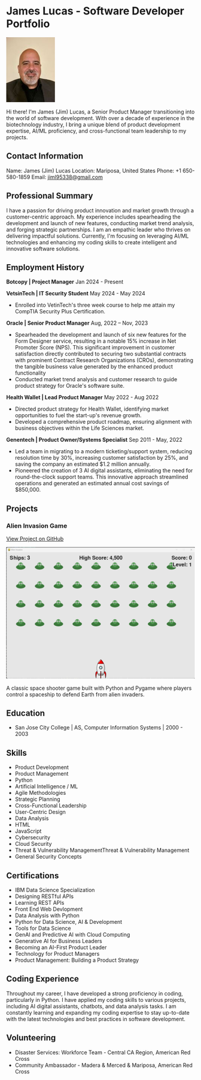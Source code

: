 # James Lucas - Software Developer Portfolio

![Porfessional Picture of Jim Lucas](/images/Jim_L.jpg)

Hi there! I'm James (Jim) Lucas, a Senior Product Manager transitioning into the world of software development. With over a decade of experience in the biotechnology industry, I bring a unique blend of product development expertise, AI/ML proficiency, and cross-functional team leadership to my projects.

## Contact Information
Name: James (Jim) Lucas
Location: Mariposa, United States
Phone: +1 650-580-1859
Email: jiml95338@gmail.com

## Professional Summary
I have a passion for driving product innovation and market growth through a customer-centric approach. My experience includes spearheading the development and launch of new features, conducting market trend analysis, and forging strategic partnerships. I am an empathic leader who thrives on delivering impactful solutions. Currently, I'm focusing on leveraging AI/ML technologies and enhancing my coding skills to create intelligent and innovative software solutions.

## Employment History

**Botcopy | Project Manager**
Jan 2024 - Present

**VetsinTech | IT Security Student**
May 2024 - May 2024
* Enrolled into VetinTech's three week course to help me attain my CompTIA Security Plus Certification.

**Oracle | Senior Product Manager**
Aug, 2022 – Nov, 2023
* Spearheaded the development and launch of six new features for the Form Designer service, resulting in a notable 15% increase in Net Promoter Score (NPS). This significant improvement in customer satisfaction directly contributed to securing two substantial contracts with prominent Contract Research Organizations (CROs), demonstrating the tangible business value generated by the enhanced product functionality
* Conducted market trend analysis and customer research to guide product strategy for Oracle's software suite.

**Health Wallet | Lead Product Manager**
May 2022 - Aug 2022
* Directed product strategy for Health Wallet, identifying market opportunities to fuel the start-up's revenue growth.
* Developed a comprehensive product roadmap, ensuring alignment with business objectives within the Life Sciences market.

**Genentech | Product Owner/Systems Specialist**
Sep 2011 - May, 2022
* Led a team in migrating to a modern ticketing/support system, reducing resolution time by 30%, increasing customer satisfaction by 25%, and saving the company an estimated $1.2 million annually.
* Pioneered the creation of 3 AI digital assistants, eliminating the need for round-the-clock support teams. This innovative approach streamlined operations and generated an estimated annual cost savings of $850,000.


## Projects

### Alien Invasion Game
[View Project on GitHub](https://github.com/JimLucas95338/Alien-Invasion)

![Alien Invasion Game Screenshot](https://github.com/JimLucas95338/Portfolio/blob/main/images/Screenshot%20AI.png)

A classic space shooter game built with Python and Pygame where players control a spaceship to defend Earth from alien invaders.


## Education
* San Jose City College | AS, Computer Information Systems | 2000 - 2003

## Skills
* Product Development
* Product Management
* Python
* Artificial Intelligence / ML
* Agile Methodologies
* Strategic Planning
* Cross-Functional Leadership
* User-Centric Design
* Data Analysis
* HTML
* JavaScript
* Cybersecurity
* Cloud Security
* Threat & Vulnerability ManagementThreat & Vulnerability Management
* General Security Concepts


## Certifications
* IBM Data Science Specialization
* Designing RESTful APIs
* Learning REST APIs
* Front End Web Devlopment
* Data Analysis with Python
* Python for Data Science, AI & Development
* Tools for Data Science
* GenAI and Predictive AI with Cloud Computing
* Generative AI for Business Leaders
* Becoming an AI-First Product Leader
* Technology for Product Managers
* Product Management: Building a Product Strategy


## Coding Experience
Throughout my career, I have developed a strong proficiency in coding, particularly in Python. I have applied my coding skills to various projects, including AI digital assistants, chatbots, and data analysis tasks. I am constantly learning and expanding my coding expertise to stay up-to-date with the latest technologies and best practices in software development.

## Volunteering
* Disaster Services: Workforce Team - Central CA Region, American Red Cross
* Community Ambassador - Madera & Merced & Mariposa, American Red Cross
